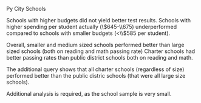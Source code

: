 Py City Schools

Schools with higher budgets did not yield better test results. Schools with higher spending per student actually (\\$645-\\675) underperformed compared to schools with smaller budgets (<\\$585 per student).

Overall, smaller and medium sized schools performed better than large sized schools (both on reading and math passing rate)
Charter schools had better passing rates than public district schools both on reading and math.

The additional query shows that all charter schools (regardless of size) performed better than the public distric schools (that were all large size schools).

Additional analysis is required, as the school sample is very small.
